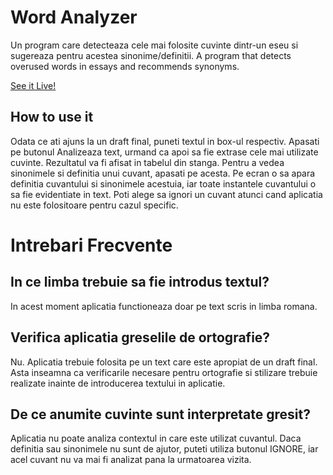 # Word Analyzer

Un program care detecteaza cele mai folosite cuvinte dintr-un eseu si sugereaza pentru acestea sinonime/definitii.
A program that detects overused words in essays and recommends synonyms.

[See it Live!](https://word-analyzer.netlify.app/)

## How to use it

Odata ce ati ajuns la un draft final, puneti textul in box-ul respectiv.
Apasati pe butonul Analizeaza text, urmand ca apoi sa fie extrase cele mai utilizate cuvinte.
Rezultatul va fi afisat in tabelul din stanga. Pentru a vedea sinonimele si definitia unui cuvant, apasati pe acesta.
Pe ecran o sa apara definitia cuvantului si sinonimele acestuia, iar toate instantele cuvantului o sa fie evidentiate in text.
Poti alege sa ignori un cuvant atunci cand aplicatia nu este folositoare pentru cazul specific.

# Intrebari Frecvente

## In ce limba trebuie sa fie introdus textul?

In acest moment aplicatia functioneaza doar pe text scris in limba romana.

## Verifica aplicatia greselile de ortografie?

Nu. Aplicatia trebuie folosita pe un text care este apropiat de un draft final. Asta inseamna ca verificarile necesare pentru ortografie si stilizare trebuie realizate inainte de introducerea textului in aplicatie.

## De ce anumite cuvinte sunt interpretate gresit?

Aplicatia nu poate analiza contextul in care este utilizat cuvantul. Daca definitia sau sinonimele nu sunt de ajutor, puteti utiliza butonul IGNORE, iar acel cuvant nu va mai fi analizat pana la urmatoarea vizita.
